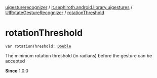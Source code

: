 [uigesturerecognizer](../../index.md) / [it.sephiroth.android.library.uigestures](../index.md) / [UIRotateGestureRecognizer](index.md) / [rotationThreshold](./rotation-threshold.md)

# rotationThreshold

`var rotationThreshold: `[`Double`](https://kotlinlang.org/api/latest/jvm/stdlib/kotlin/-double/index.html)

The minimum rotation threshold (in radians) before the
gesture can be accepted

**Since**
1.0.0

